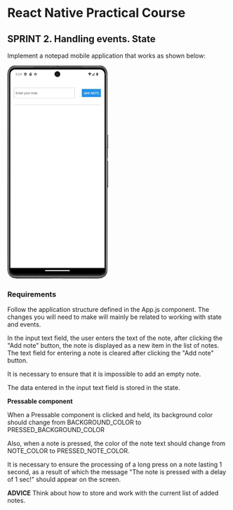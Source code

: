 # React Native Practical Course

## SPRINT 2. Handling events. State

Implement a notepad mobile application that works as shown below:

<img src="./assets/RN_2_app_works.gif" width=230>

### Requirements

Follow the application structure defined in the App.js component. The changes you will need to make will mainly be related to working with state and events.

In the input text field, the user enters the text of the note, after clicking the "Add note" button, the note is displayed as a new item in the list of notes. The text field for entering a note is cleared after clicking the "Add note" button.

It is necessary to ensure that it is impossible to add an empty note.

The data entered in the input text field is stored in the state.

**Pressable component**

When a Pressable component is clicked and held, its background color should change from BACKGROUND_COLOR to PRESSED_BACKGROUND_COLOR

Also, when a note is pressed, the color of the note text should change from NOTE_COLOR to PRESSED_NOTE_COLOR.

It is necessary to ensure the processing of a long press on a note lasting 1 second, as a result of which the message "The note is pressed with a delay of 1 sec!" should appear on the screen.


**ADVICE**
Think about how to store and work with the current list of added notes.
